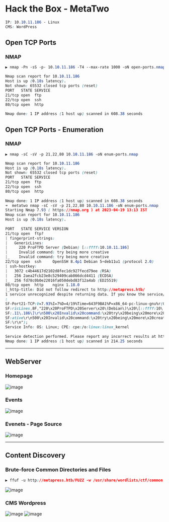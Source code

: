 # Hack the Box - MetaTwo

```CSS
IP: 10.10.11.186 - Linux
CMS: WordPress
```

## Open TCP Ports
### NMAP
```CSS
▶ nmap -Pn -sS -p- 10.10.11.186 -T4 --max-rate 1000 -oN open-ports.nmap

Nmap scan report for 10.10.11.186
Host is up (0.18s latency).
Not shown: 65532 closed tcp ports (reset)
PORT   STATE SERVICE
21/tcp open  ftp
22/tcp open  ssh                                                                     
80/tcp open  http                                                                                                                                                          
                                                                                     
Nmap done: 1 IP address (1 host up) scanned in 608.38 seconds
```

## Open TCP Ports - Enumeration
### NMAP
```CSS
▶ nmap -sC -sV -p 21,22,80 10.10.11.186 -oN enum-ports.nmap

Nmap scan report for 10.10.11.186
Host is up (0.18s latency).
Not shown: 65532 closed tcp ports (reset)
PORT   STATE SERVICE
21/tcp open  ftp
22/tcp open  ssh                                                                     
80/tcp open  http                                                                                                                                                          
                                                                                     
Nmap done: 1 IP address (1 host up) scanned in 608.38 seconds
➜  metatwo nmap -sC -sV -p 21,22,80 10.10.11.186 -oN enum-ports.nmap                  
Starting Nmap 7.93 ( https://nmap.org ) at 2023-04-19 13:13 IST
Nmap scan report for 10.10.11.186
Host is up (0.18s latency).
                                          
PORT   STATE SERVICE VERSION
21/tcp open  ftp?                                                                    
| fingerprint-strings:                                                               
|   GenericLines:                                                                    
|     220 ProFTPD Server (Debian) [::ffff:10.10.11.186]           
|     Invalid command: try being more creative
|_    Invalid command: try being more creative 
22/tcp open  ssh     OpenSSH 8.4p1 Debian 5+deb11u1 (protocol 2.0)
| ssh-hostkey:                                                                       
|   3072 c4b44617d2102d8fec1dc927fecd79ee (RSA)
|   256 2aea2fcb23e8c529409cab866dcd4411 (ECDSA)
|_  256 fd78c0b0e22016fa050debd83f12a4ab (ED25519)            
80/tcp open  http    nginx 1.18.0                                                                                                                                          |_http-server-header: nginx/1.18.0
|_http-title: Did not follow redirect to http://metapress.htb/            
1 service unrecognized despite returning data. If you know the service/version, please submit the following fingerprint at https://nmap.org/cgi-bin/submit.cgi?new-service 
:                                                                                    
SF-Port21-TCP:V=7.93%I=7%D=4/19%Time=643F9BA1%P=x86_64-pc-linux-gnu%r(Gene
SF:ricLines,8F,"220\x20ProFTPD\x20Server\x20\(Debian\)\x20\[::ffff:10\.10\
SF:.11\.186\]\r\n500\x20Invalid\x20command:\x20try\x20being\x20more\x20cre
SF:ative\r\n500\x20Invalid\x20command:\x20try\x20being\x20more\x20creative
SF:\r\n");                                                                                                                                                                 
Service Info: OS: Linux; CPE: cpe:/o:linux:linux_kernel      
                                                                                                                                                                           
Service detection performed. Please report any incorrect results at https://nmap.org/submit/ .
Nmap done: 1 IP address (1 host up) scanned in 214.25 seconds
```

---

## WebServer
### Homepage
![image](https://user-images.githubusercontent.com/83878909/233007255-a55cb9c3-366e-4829-a1f8-9638da827959.png)
### Events
![image](https://user-images.githubusercontent.com/83878909/233008739-59e1f807-2a3d-4aa3-8330-d1f533cc569b.png)
### Evenets - Page Source
![image](https://user-images.githubusercontent.com/83878909/233020210-57f0a1ac-3af7-4f34-985a-6dd1647cdff2.png)

---

## Content Discovery
### Brute-force Common Directories and Files
```CSS
▶ ffuf -u http://metapress.htb/FUZZ -w /usr/share/wordlists/ctf/common.txt:FUZZ -mc 200 -o directory.fuzz
```
![image](https://user-images.githubusercontent.com/83878909/233014753-408a5dd1-fb01-4d53-841b-b3104fbe05da.png)

### CMS Wordpress
![image](https://user-images.githubusercontent.com/83878909/233015297-ad8798ea-422b-417f-8fdd-4ca5a4a0de16.png)
![image](https://user-images.githubusercontent.com/83878909/233015844-eaacb268-d479-4c97-ab3a-39843a3d2951.png)

